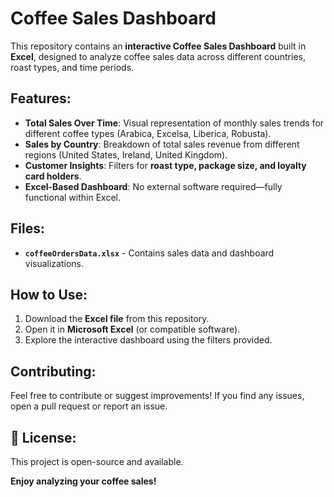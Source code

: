 # Coffee Sales Dashboard  

This repository contains an **interactive Coffee Sales Dashboard** built in **Excel**, designed to analyze coffee sales data across different countries, roast types, and time periods.  

## Features:
- **Total Sales Over Time**: Visual representation of monthly sales trends for different coffee types (Arabica, Excelsa, Liberica, Robusta).  
- **Sales by Country**: Breakdown of total sales revenue from different regions (United States, Ireland, United Kingdom).  
- **Customer Insights**: Filters for **roast type, package size, and loyalty card holders**.  
- **Excel-Based Dashboard**: No external software required—fully functional within Excel.  

## Files:
- **`coffeeOrdersData.xlsx`** - Contains sales data and dashboard visualizations.  

## How to Use:
1. Download the **Excel file** from this repository.  
2. Open it in **Microsoft Excel** (or compatible software).  
3. Explore the interactive dashboard using the filters provided.  

## Contributing:
Feel free to contribute or suggest improvements! If you find any issues, open a pull request or report an issue.  

## 📜 License:
This project is open-source and available.  

**Enjoy analyzing your coffee sales!**
